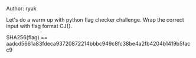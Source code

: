 Author: ryuk

Let's do a warm up with python flag checker challenge. Wrap the correct input with flag format CJ{}.

SHA256(flag) == aadcd5661a83fdeca93720872214bbbc949c8fc38be4a2fb4204b1419b5facc9
